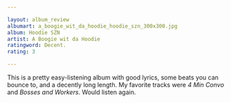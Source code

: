 ```yaml
---

layout: album_review
albumart: a_boogie_wit_da_hoodie_hoodie_szn_300x300.jpg
album: Hoodie SZN
artist: A Boogie wit da Hoodie
ratingword: Decent.
rating: 3

---
```


This is a pretty easy-listening album with good lyrics, some beats you can bounce to, and a decently long length. My favorite tracks were *4 Min Convo* and *Bosses and Workers*. Would listen again.
